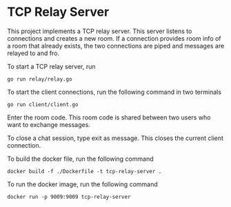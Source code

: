 # TCP Relay Server
This project implements a TCP relay server. This server listens to connections and creates a new room. If a connection provides room info of a room that already exists, the two connections are piped and messages are relayed to and fro.

To start a TCP relay server, run
```
go run relay/relay.go
```

To start the client connections, run the following command in two terminals
```
go run client/client.go
```

Enter the room code. This room code is shared between two users who want to exchange messages.

To close a chat session, type exit as message. This closes the current client connection.

To build the docker file, run the following command
```
docker build -f ./Dockerfile -t tcp-relay-server .
```

To run the docker image, run the following command
```
docker run -p 9009:9009 tcp-relay-server
```